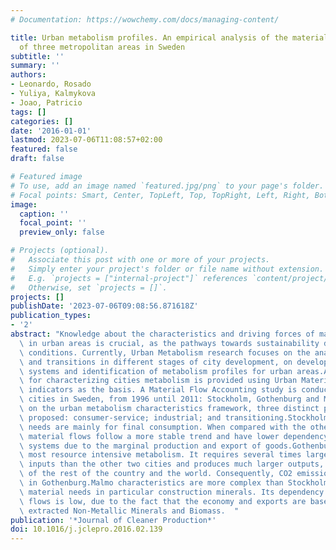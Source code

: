```yaml
---
# Documentation: https://wowchemy.com/docs/managing-content/

title: Urban metabolism profiles. An empirical analysis of the material flow characteristics
  of three metropolitan areas in Sweden
subtitle: ''
summary: ''
authors:
- Leonardo, Rosado
- Yuliya, Kalmykova
- Joao, Patricio
tags: []
categories: []
date: '2016-01-01'
lastmod: 2023-07-06T11:08:57+02:00
featured: false
draft: false

# Featured image
# To use, add an image named `featured.jpg/png` to your page's folder.
# Focal points: Smart, Center, TopLeft, Top, TopRight, Left, Right, BottomLeft, Bottom, BottomRight.
image:
  caption: ''
  focal_point: ''
  preview_only: false

# Projects (optional).
#   Associate this post with one or more of your projects.
#   Simply enter your project's folder or file name without extension.
#   E.g. `projects = ["internal-project"]` references `content/project/deep-learning/index.md`.
#   Otherwise, set `projects = []`.
projects: []
publishDate: '2023-07-06T09:08:56.871618Z'
publication_types:
- '2'
abstract: "Knowledge about the characteristics and driving forces of material flows\
  \ in urban areas is crucial, as the pathways towards sustainability depend on local\
  \ conditions. Currently, Urban Metabolism research focuses on the analysis of trends\
  \ and transitions in different stages of city development, on developing classification\
  \ systems and identification of metabolism profiles for urban areas.A novel framework\
  \ for characterizing cities metabolism is provided using Urban Material Flow Accounting\
  \ indicators as the basis. A Material Flow Accounting study is conducted for three\
  \ cities in Sweden, from 1996 until 2011: Stockholm, Gothenburg and Malmo. Based\
  \ on the urban metabolism characteristics framework, three distinct profiles are\
  \ proposed: consumer-service; industrial; and transitioning.Stockholm's material\
  \ needs are mainly for final consumption. When compared with the other two cities,\
  \ material flows follow a more stable trend and have lower dependency on external\
  \ systems due to the marginal production and export of goods.Gothenburg has the\
  \ most resource intensive metabolism. It requires several times larger material\
  \ inputs than the other two cities and produces much larger outputs, for benefit\
  \ of the rest of the country and the world. Consequently, CO2 emissions are higher\
  \ in Gothenburg.Malmo characteristics are more complex than Stockholm's with higher\
  \ material needs in particular construction minerals. Its dependency on external\
  \ flows is low, due to the fact that the economy and exports are based on domestically\
  \ extracted Non-Metallic Minerals and Biomass.  "
publication: '*Journal of Cleaner Production*'
doi: 10.1016/j.jclepro.2016.02.139
---
```

